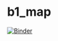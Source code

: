 # b1_map

[![Binder](https://mybinder.org/badge_logo.svg)](https://mybinder.org/v2/gh/MartinaBoshkovska/b1_map/master?filepath=B1_interactive_filtering.ipynb)
